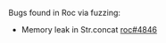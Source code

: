 Bugs found in Roc via fuzzing:

 - Memory leak in Str.concat [roc#4846](https://github.com/roc-lang/roc/issues/4856)
